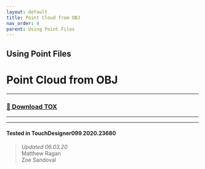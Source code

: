 ```yaml
---
layout: default
title: Point Cloud from OBJ
nav_order: 4
parent: Using Point Files
---
```


## Using Point Files
# Point Cloud from OBJ

----

### [:floppy_disk: Download TOX](https://github.com/mir-lab/touchdesigner-instancing-examples-code/raw/main/tox/006-point-files/container_pointfile_top4.tox)

----

---

#### Tested in TouchDesigner099 2020.23680 
>*Updated 06.03.20*  
Matthew Ragan  
Zoe Sandoval   